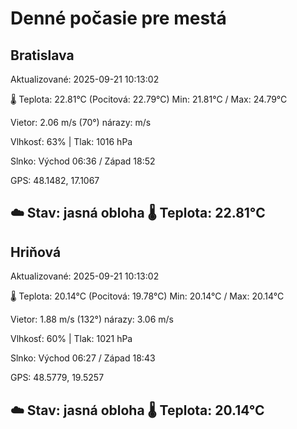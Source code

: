 ﻿# Denné počasie pre mestá

## Bratislava
Aktualizované: 2025-09-21 10:13:02

🌡️ Teplota: 22.81°C 
(Pocitová: 22.79°C)
Min: 21.81°C / Max: 24.79°C

Vietor: 2.06 m/s    (70°) 
nárazy:  m/s

Vlhkosť: 63% | Tlak: 1016 hPa

Slnko: Východ 06:36 / Západ 18:52

GPS: 48.1482, 17.1067

☁️ Stav: jasná obloha        🌡️ Teplota: 22.81°C
---

## Hriňová
Aktualizované: 2025-09-21 10:13:02

🌡️ Teplota: 20.14°C 
(Pocitová: 19.78°C)
Min: 20.14°C / Max: 20.14°C

Vietor: 1.88 m/s (132°)
nárazy: 3.06 m/s

Vlhkosť: 60% | Tlak: 1021 hPa

Slnko: Východ 06:27 / Západ 18:43

GPS: 48.5779, 19.5257

☁️ Stav: jasná obloha        🌡️ Teplota: 20.14°C
---
